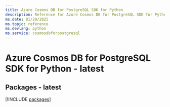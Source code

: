 ```yaml
---
title: Azure Cosmos DB for PostgreSQL SDK for Python
description: Reference for Azure Cosmos DB for PostgreSQL SDK for Python
ms.date: 01/29/2025
ms.topic: reference
ms.devlang: python
ms.service: cosmosdbforpostgresql
---
```

# Azure Cosmos DB for PostgreSQL SDK for Python - latest
## Packages - latest
[!INCLUDE [packages](cosmos-db-for-postgresql-index.md)]